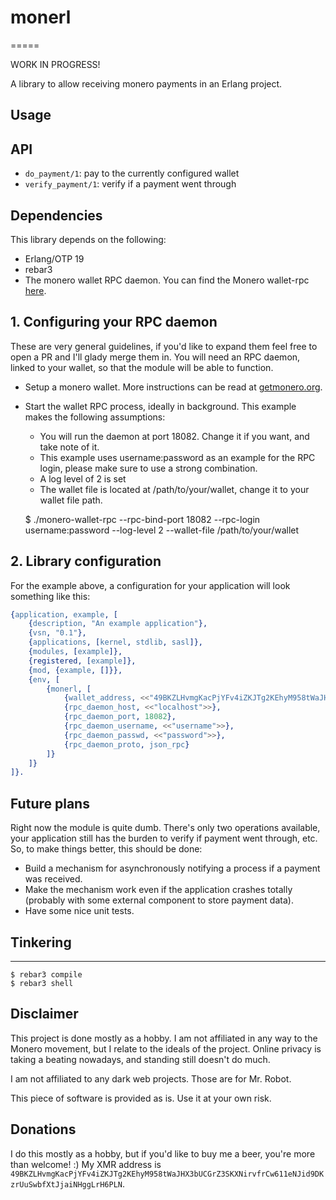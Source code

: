 # monerl
=====

WORK IN PROGRESS!

A library to allow receiving monero payments in an Erlang project.

## Usage

## API
- `do_payment/1`: pay to the currently configured wallet
- `verify_payment/1`: verify if a payment went through


## Dependencies
This library depends on the following:

- Erlang/OTP 19
- rebar3
- The monero wallet RPC daemon. You can find the Monero wallet-rpc [here](https://getmonero.org/downloads/).

## 1. Configuring your RPC daemon
These are very general guidelines, if you'd like to expand them feel free to open a PR and I'll glady merge them in.
You will need an RPC daemon, linked to your wallet, so that the module will be able to function.

- Setup a monero wallet. More instructions can be read at [getmonero.org](https://getmonero.org).
- Start the wallet RPC process, ideally in background. This example makes the following assumptions:
    - You will run the daemon at port 18082. Change it if you want, and take note of it.
    - This example uses username:password as an example for the RPC login, please make sure to use a strong combination.
    - A log level of 2 is set
    - The wallet file is located at /path/to/your/wallet, change it to your wallet file path.

    $ ./monero-wallet-rpc --rpc-bind-port 18082 --rpc-login username:password --log-level 2 --wallet-file /path/to/your/wallet

## 2. Library configuration
For the example above, a configuration for your application will look something like this:

```erlang
{application, example, [
    {description, "An example application"},
    {vsn, "0.1"},
    {applications, [kernel, stdlib, sasl]},
    {modules, [example]},
    {registered, [example]},
    {mod, {example, []}},
    {env, [
        {monerl, [
            {wallet_address, <<"49BKZLHvmgKacPjYFv4iZKJTg2KEhyM958tWaJHX3bUCGrZ3SKXNirvfrCw611eNJid9DKzrUuSwbfXtJjaiNHggLrH6PLN">>},
            {rpc_daemon_host, <<"localhost">>},
            {rpc_daemon_port, 18082},
            {rpc_daemon_username, <<"username">>},
            {rpc_daemon_passwd, <<"password">>},
            {rpc_daemon_proto, json_rpc}
        ]}
    ]}
]}.
```

## Future plans
Right now the module is quite dumb. There's only two operations available, your application still has the burden to verify if payment went through, etc. So, to make things better, this should be done:
- Build a mechanism for asynchronously notifying a process if a payment was received.
- Make the mechanism work even if the application crashes totally (probably with some external component to store payment data).
- Have some nice unit tests.

## Tinkering
-----

    $ rebar3 compile
    $ rebar3 shell

## Disclaimer
This project is done mostly as a hobby. I am not affiliated in any way to the Monero movement, but I relate to the ideals of the project. Online privacy is taking a beating nowadays, and standing still doesn't do much.

I am not affiliated to any dark web projects. Those are for Mr. Robot.

This piece of software is provided as is. Use it at your own risk.

## Donations

I do this mostly as a hobby, but if you'd like to buy me a beer, you're more than welcome! :) 
My XMR address is `49BKZLHvmgKacPjYFv4iZKJTg2KEhyM958tWaJHX3bUCGrZ3SKXNirvfrCw611eNJid9DKzrUuSwbfXtJjaiNHggLrH6PLN`.